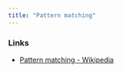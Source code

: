 ```yaml
---
title: "Pattern matching"
---
```


### Links
- [Pattern matching - Wikipedia](https://en.wikipedia.org/wiki/Pattern_matching)
